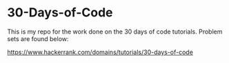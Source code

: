 # 30-Days-of-Code

This is my repo for the work done on the 30 days of code tutorials.
Problem sets are found below:

https://www.hackerrank.com/domains/tutorials/30-days-of-code

